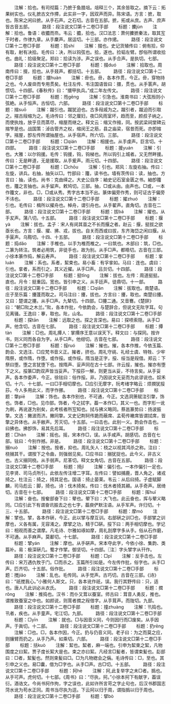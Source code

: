 <!-- { "loadSidebar": true } -->
　　注解：拾也。有司彻篇：乃摭于鱼腊俎。俎释三个，其余皆取之。摘下云：拓果树实也。仪礼摭古文作摕，此实非一字，因双声而异。陈宋语。方言：摭，取也。陈宋之闲曰摭。从手石声。之石切。古音在五部。摭，拓或从庶。古声、庶声皆古音五部。
　　路径：段注说文□第十二卷□手部
　　标题：攈jùn
　　注解：拾也。鲁语：收攟而烝。韦云：攟，拾也。汉□法志：萧何攈摭秦法，取其宐于时者，作律九章。从手麇声。居运切。十三部。亦作捃。
　　路径：段注说文□第十二卷□手部
　　标题：拾shí
　　注解：掇也。史记货殖传曰：俯有拾，仰有取，射有决拾。毛传曰：决，所以钩弦也。拾，遂也。捡韬左臂。卽俗所谓收拾也。曲礼：拾级聚足。郑曰：拾读为涉。声之误也。从手合声。是执切。七部。
　　路径：段注说文□第十二卷□手部
　　标题：掇duó
　　注解：拾取也。周南传曰：掇，拾也。从手叕声。都括切。十五部。
　　路径：段注说文□第十二卷□手部
　　标题：擐huàn
　　注解：毌也。毌，各本作贯，今正。毌，穿物持之也。今人废毌而专用贯矣。杜注左传、韦注国语皆曰：擐，贯也。从手瞏声。胡惯切。十四部。《春秋传》曰：“擐甲执兵。”成二年左传文。
　　路径：段注说文□第十二卷□手部
　　标题：揯ɡēnɡ
　　注解：引急也。淮南书曰：大弦搄则小弦絶。从手恒声。古恒切。六部。
　　路径：段注说文□第十二卷□手部
　　标题：摍suō
　　注解：蹴引也。蹴犹迫也。古多叚戚为之。蹴引者，蹴迫而引取之。摍古叚缩为之。毛诗传曰：邻之厘妇，夜□风雨室坏，趋而至，颜叔子纳之，而使执烛，放乎旦而蒸尽，缩屋而继之。释文云：缩又作摍，同。按武梁祠堂碑云摍笮是也。战国策：淖齿管齐之权，缩闵王之筋，县之庙梁，宿昔而死。亦卽摍字。摍屋，卽左传所谓抽屋也。从手宿声。所六切。三部。
　　路径：段注说文□第十二卷□手部
　　标题：□qián
　　注解：相援也。从手虔声。巨言切。十四部。
　　路径：段注说文□第十二卷□手部
　　标题：援yuán
　　注解：引也。大雅：以尔钩援。毛传：钩援，钩，钩梯也。所以钩引上城者。又无然畔援。传曰：无是畔道，无是援取。从手爰声。雨元切。十四部。
　　路径：段注说文□第十二卷□手部
　　标题：□chōu
　　注解：引也。郑风：左旋右抽。传曰：左旋，讲兵。右抽，抽矢以□。竹部曰：籒，读书也。墙有茨传曰：读，抽也。方言曰：抽，读也。尚书：克由绎之。大史公自序：紬史记石室金匮之书。紬卽籒也，籒之言抽也。从手留声。敕鸠切。三部。抽，□或从由。由声也。□或，一本作籒文，非也。□，□或从秀。秀字古本当不出。篆体偏旁作秀，则可证古于偏旁不讳也。
　　路径：段注说文□第十二卷□手部
　　标题：擢zhuó
　　注解：引也。毛传曰：楫所以擢舟也。棹舟，谓引舟也。从手翟声。直角切。古音在二部。
　　路径：段注说文□第十二卷□手部
　　标题：拔bá
　　注解：擢也。从手犮声。蒲八切。十五部。
　　路径：段注说文□第十二卷□手部
　　标题：揠yà
　　注解：拔也。孟子：宋人有闵其苗之不长而揠之者。赵云：揠，挺拔之欲亟长也。方言：揠、擢、拂、戎，拔也。自关而西或曰拔，东齐海岱之闲曰揠。从手匽声。乌黠切。十四、十五部。
　　路径：段注说文□第十二卷□手部
　　标题：捣dǎo
　　注解：手椎也。以手为椎而椎之。一曰筑也。木部曰：筑，□也。二篆为转注。筑者必用筑，非徒手也，故为别。从手□声。都晧切。古音在三部。小徐本篆作捣，解云寿声。
　　路径：段注说文□第十二卷□手部
　　标题：挛luán
　　注解：系也。系者，絜束也。易小畜：有孚挛如。马曰：连也。虞曰：引也。挛者，系而引之，其义近擢。从手□声。吕贠切。十四部。
　　路径：段注说文□第十二卷□手部
　　标题：挺tǐnɡ
　　注解：拔也。左传：周道挺挺。直也。月令：挺重囚。宽也。皆引申之义。从手廷声。徒鼎切。十一部。
　　路径：段注说文□第十二卷□手部
　　标题：□qiān
　　注解：拔取也。南楚语。庄子至乐篇：攓蓬而取之。司马注曰：攓，拔也。方言曰：攓，取也。南楚曰攓。又曰：楚谓之攓。从手□声。九辇切。十四部。□攓二通。又音鶱。《楚辞》曰：“朝□阰之木兰。”阰，各本作批，今依韵会，与楚辞合，但说文无阰字耳。句见离骚。王逸曰：搴，取也。阰，山名。
　　路径：段注说文□第十二卷□手部
　　标题：探tān
　　注解：远取之也。探之言深也。易曰：探啧索隠。从手□声。他含切。古音在七部。
　　路径：段注说文□第十二卷□手部
　　标题：撢tàn
　　注解：□也。周礼撢人：掌撢序王意以误天下。释文曰：与探同。按许书，则义同而各自为字。从手□声。他绀切。古音在七部。
　　路径：段注说文□第十二卷□手部
　　标题：挼ruó
　　注解：摧也。摧，各本作推，今依玉篇、韵会、文选注、□应梵书音义正。摧者，挤也。周礼守祧、礼经士虞、特牲、少牢隋祭，或作隋，作堕。或作挼。或作绥。隋当是正字，挼、绥当是叚借。郑云：下祭曰堕。堕之言犹堕下也。按隋声、妥声同在古十七部。许云挼，摧也。摧亦有堕下之义。挼篆□韵双声皆当妥声。下挼莏一解，则更当从妥，不待言矣。从手妥声。各本作委声，今正。徐铉曰：俗作挼。非。乃因说文无妥而为此谬说也。奴禾切。十六、十七部。一曰□手相切摩也。□应引无摩字，阮考绪字略云：烦撋犹挼莏。今人多用此义，而字作挪。
　　路径：段注说文□第十二卷□手部
　　标题：撆piē
　　注解：饰也。各本作别也，不可通，今正。文选洞箫赋注引撆，饰也。饰者，□也。见巾部。饰者，今之拭字。葢一本作□，其义一也。而字形一讹为刷，再讹遂为别矣，此考核者所宐知也。拭与拂义略同。蔡邕篆势曰：扬波振撆。文选：撇波而济。撇同撆。又史记荆轲传跪而蔽席、孟荀传襒席皆谓拭席，皆撆之异体也。从手敝声。芳灭切。十五部。一曰击也。此别一义。韵会作击也。一曰拂也。拂卽饰，易其先后耳。
　　路径：段注说文□第十二卷□手部
　　标题：□hàn
　　注解：摇也。摇，宋本作□，误。从手咸声。胡感切。古音在七部。铉曰：今别作撼。非是。
　　路径：段注说文□第十二卷□手部
　　标题：搦nuò
　　注解：按也。按者，抑也。周礼矢人：桡之以视其鸿杀之称。注曰：桡搦其干。谓按下之令曲，则强弱见矣。□应书曰：搦犹捉也。此今义，非古义也。古义搦同桡。从手弱声。尼革切。释文女角切。古音在五部。
　　路径：段注说文□第十二卷□手部
　　标题：掎jǐ
　　注解：偏引也。一本作偏引一足也，见李贤、司马贞所引。此依左传注增二字耳。左传曰：譬如捕鹿，晋人角之，诸戎掎之。杜注云：掎之，掎其足也。国语：掎止晏莱。韦云：从后曰掎。子虚赋脚麟，司马彪云：脚，掎也。诗：伐木掎矣。传曰：伐木者掎其顚。从手奇声。居绮切。古音在十七部。
　　路径：段注说文□第十二卷□手部
　　标题：挥huī
　　注解：奋也。按奞部奋下曰：翚也。翚下曰：大飞也。此云奋也，挥与翚义略同。□应引此下有谓奋讯振去之也七字，葢庾俨默注语。从手军声。许归切。十三、十五部。
　　路径：段注说文□第十二卷□手部
　　标题：摩mó
　　注解：揅也。揅，各本作硏，今正。此以揅与摩互训。右部硏之训□也，手部揅之训摩也，义各有属，无容淆之。摩揅之功，精于□硏。挼下曰：两手相切摩也。学记曰：相观而善之谓摩。凡毛诗、尔雅如琢如摩，周礼刮摩字多从手。俗从石作磨，不可通。从手麻声。莫鄱切。十七部。
　　路径：段注说文□第十二卷□手部
　　标题：揅yán
　　注解：摩也。从手硏声。宋本夺此字，今依小徐、集韵、类篇补。易：极深硏几。蜀才作揅。御坚切。十四部。〖注〗字头揅字从幵作。
　　路径：段注说文□第十二卷□手部
　　标题：□pī
　　注解：反手击也。左传曰：宋万遇仇牧于门。□而杀之。玉篇所引如是。今左传作批，俗字也。从手□声。匹齐切。十五部。俗作批。
　　路径：段注说文□第十二卷□手部
　　标题：搅jiǎo
　　注解：乱也。毛传同。从手觉声。古巧切。古音在三部。《诗》曰：“祇搅我心。”小雅何人斯文。只，各本讹作祇，误。我行其野传曰：只，适也。唐人凡此训必从衣氏。
　　路径：段注说文□第十二卷□手部
　　标题：搑rǒnɡ
　　注解：推捣也。汉书：而仆又茸以蚕室。师古曰：茸音人勇反，推也。谓推致蚕室之中也。如颜说，则茸者搑之叚借字。从手茸声。而陇切。九部。
　　路径：段注说文□第十二卷□手部
　　标题：撞zhuànɡ
　　注解：卂捣也。卂者，疾也。从手童声。宅江切。九部。
　　路径：段注说文□第十二卷□手部
　　标题：□yīn
　　注解：就也。□与因音义同，今则因行而□废矣。从手因声。于眞切。十二部。
　　路径：段注说文□第十二卷□手部
　　标题：扔rēnɡ
　　注解：□也。□，各本作因，今正。扔与仍音义同。老子曰：为之而莫之应，则攘臂而扔之。从手乃声。如乘切。六部。
　　路径：段注说文□第十二卷□手部
　　标题：括kuò
　　注解：絜也。絜者，麻一端也。引申为絜束之絜，凡物围度之曰絜。贾子度长絜大是也。束之亦曰絜。凡经言□髪者，皆谓束髪也。髟部曰：□者，絜髪也。然则束髪曰□。□为凡物緫会之偁。毛诗传曰：□，至也。其引申之义也。易□囊，借为□字也。从手□声。古□切。十五部。
　　路径：段注说文□第十二卷□手部
　　标题：抲hē
　　注解：抲,此复举字之未□者。撝也。从手可声。虎何切。十七部。《周书》曰：“尽执，抲。”小徐本抲下有献字，葢误衍。酒诰文。今尚书抲作拘，字之误也，此如许所言苛之字止句也，后汉书郡国志菏水讹为苟水正同。周书当尽执为逗。下云抲以归于周，谓指撝以归于周也。
　　路径：段注说文□第十二卷□手部
　　标题：擘bò
